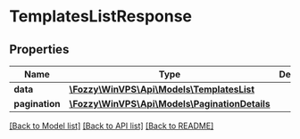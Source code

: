 # TemplatesListResponse

## Properties
Name | Type | Description | Notes
------------ | ------------- | ------------- | -------------
**data** | [**\Fozzy\WinVPS\Api\Models\TemplatesList**](TemplatesList.md) |  | [optional] 
**pagination** | [**\Fozzy\WinVPS\Api\Models\PaginationDetails**](PaginationDetails.md) |  | [optional] 

[[Back to Model list]](../../README.md#documentation-for-models) [[Back to API list]](../../README.md#documentation-for-api-endpoints) [[Back to README]](../../README.md)

